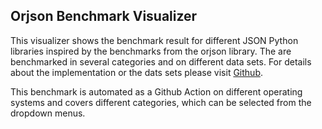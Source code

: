 ## Orjson Benchmark Visualizer

This visualizer shows the benchmark result for different JSON Python libraries inspired by the benchmarks from the orjson library.
The are benchmarked in several categories and on different data sets.
For details about the implementation or the dats sets please visit [Github](https://github.com/fuchsde/orjson-benchmark).

This benchmark is automated as a Github Action on different operating systems and covers different categories, which can be selected from the dropdown menus.